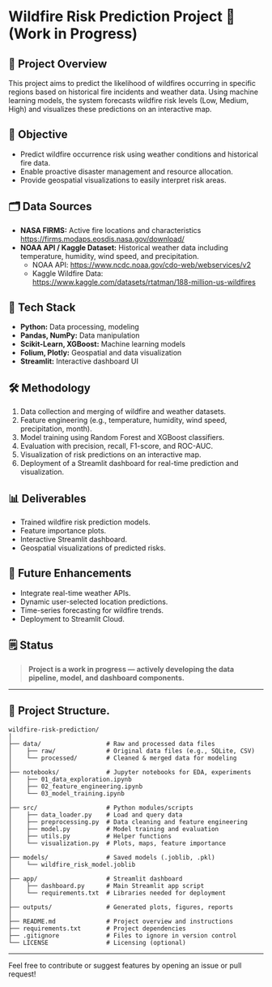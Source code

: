 # Wildfire Risk Prediction Project 🚧 (Work in Progress)

## 📌 Project Overview
This project aims to predict the likelihood of wildfires occurring in specific regions based on historical fire incidents and weather data. Using machine learning models, the system forecasts wildfire risk levels (Low, Medium, High) and visualizes these predictions on an interactive map.

## 🎯 Objective
- Predict wildfire occurrence risk using weather conditions and historical fire data.
- Enable proactive disaster management and resource allocation.
- Provide geospatial visualizations to easily interpret risk areas.

## 🗂️ Data Sources
- **NASA FIRMS:** Active fire locations and characteristics  
https://firms.modaps.eosdis.nasa.gov/download/
- **NOAA API / Kaggle Dataset:** Historical weather data including temperature, humidity, wind speed, and precipitation.
  - NOAA API: https://www.ncdc.noaa.gov/cdo-web/webservices/v2
  - Kaggle Wildfire Data: https://www.kaggle.com/datasets/rtatman/188-million-us-wildfires

## 🧰 Tech Stack
- **Python:** Data processing, modeling
- **Pandas, NumPy:** Data manipulation
- **Scikit-Learn, XGBoost:** Machine learning models
- **Folium, Plotly:** Geospatial and data visualization
- **Streamlit:** Interactive dashboard UI

## 🛠️ Methodology
1. Data collection and merging of wildfire and weather datasets.
2. Feature engineering (e.g., temperature, humidity, wind speed, precipitation, month).
3. Model training using Random Forest and XGBoost classifiers.
4. Evaluation with precision, recall, F1-score, and ROC-AUC.
5. Visualization of risk predictions on an interactive map.
6. Deployment of a Streamlit dashboard for real-time prediction and visualization.

## 📊 Deliverables
- Trained wildfire risk prediction models.
- Feature importance plots.
- Interactive Streamlit dashboard.
- Geospatial visualizations of predicted risks.

## 🚀 Future Enhancements
- Integrate real-time weather APIs.
- Dynamic user-selected location predictions.
- Time-series forecasting for wildfire trends.
- Deployment to Streamlit Cloud.

## 🗒️ Status
> **Project is a work in progress — actively developing the data pipeline, model, and dashboard components.**

---
## 📁 Project Structure.


```
wildfire-risk-prediction/
│
├── data/                  # Raw and processed data files
│    ├── raw/              # Original data files (e.g., SQLite, CSV)
│    └── processed/        # Cleaned & merged data for modeling
│
├── notebooks/             # Jupyter notebooks for EDA, experiments
│    ├── 01_data_exploration.ipynb
│    ├── 02_feature_engineering.ipynb
│    └── 03_model_training.ipynb
│
├── src/                   # Python modules/scripts
│    ├── data_loader.py    # Load and query data
│    ├── preprocessing.py  # Data cleaning and feature engineering
│    ├── model.py          # Model training and evaluation
│    ├── utils.py          # Helper functions
│    └── visualization.py  # Plots, maps, feature importance
│
├── models/                # Saved models (.joblib, .pkl)
│    └── wildfire_risk_model.joblib
│
├── app/                   # Streamlit dashboard
│    ├── dashboard.py      # Main Streamlit app script
│    └── requirements.txt  # Libraries needed for deployment
│
├── outputs/               # Generated plots, figures, reports
│
├── README.md              # Project overview and instructions
├── requirements.txt       # Project dependencies
├── .gitignore             # Files to ignore in version control
└── LICENSE                # Licensing (optional)
```
---

Feel free to contribute or suggest features by opening an issue or pull request!